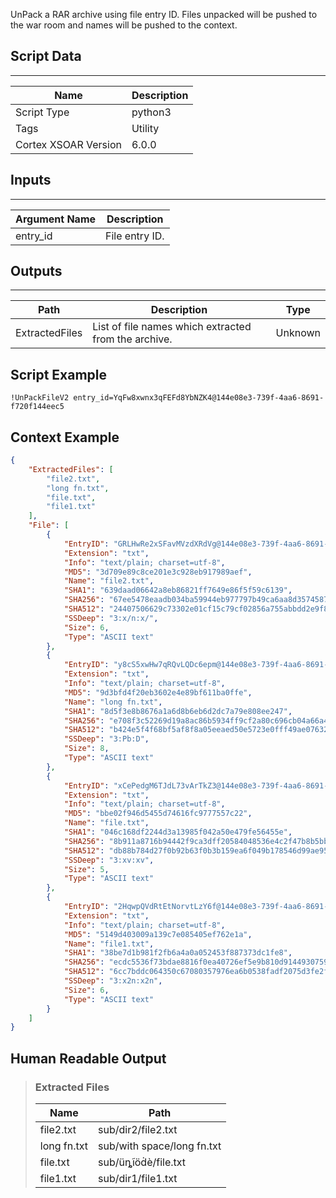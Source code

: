 UnPack a RAR archive using file entry ID.  Files unpacked will be pushed to the war room and names will be pushed to the context.

## Script Data
---

| **Name** | **Description** |
| --- | --- |
| Script Type | python3 |
| Tags | Utility |
| Cortex XSOAR Version | 6.0.0 |

## Inputs
---

| **Argument Name** | **Description** |
| --- | --- |
| entry_id | File entry ID. |

## Outputs
---

| **Path** | **Description** | **Type** |
| --- | --- | --- |
| ExtractedFiles | List of file names which extracted from the archive. | Unknown |


## Script Example
```!UnPackFileV2 entry_id=YqFw8xwnx3qFEFd8YbNZK4@144e08e3-739f-4aa6-8691-f720f144eec5```

## Context Example
```json
{
    "ExtractedFiles": [
        "file2.txt",
        "long fn.txt",
        "file.txt",
        "file1.txt"
    ],
    "File": [
        {
            "EntryID": "GRLHwRe2xSFavMVzdXRdVg@144e08e3-739f-4aa6-8691-f720f144eec5",
            "Extension": "txt",
            "Info": "text/plain; charset=utf-8",
            "MD5": "3d709e89c8ce201e3c928eb917989aef",
            "Name": "file2.txt",
            "SHA1": "639daad06642a8eb86821ff7649e86f5f59c6139",
            "SHA256": "67ee5478eaadb034ba59944eb977797b49ca6aa8d3574587f36ebcbeeb65f70e",
            "SHA512": "24407506629c73302e01cf15c79cf02856a755abbdd2e9f8002a47515933460993afbaa4e806abb4d79ae332f331796c504f2a2ba39847a95f24a3a55159ff9e",
            "SSDeep": "3:x/n:x/",
            "Size": 6,
            "Type": "ASCII text"
        },
        {
            "EntryID": "y8cS5xwHw7qRQvLQDc6epm@144e08e3-739f-4aa6-8691-f720f144eec5",
            "Extension": "txt",
            "Info": "text/plain; charset=utf-8",
            "MD5": "9d3bfd4f20eb3602e4e89bf611ba0ffe",
            "Name": "long fn.txt",
            "SHA1": "8d5f3e8b8676a1a6d8b6eb6d2dc7a79e808ee247",
            "SHA256": "e708f3c52269d19a8ac86b5934ff9cf2a80c696cb04a66a435e96f9ca44f7c18",
            "SHA512": "b424e5f4f68bf5af8f8a05eeaed50e5723e0fff49ae07632db8c5e13e9a8994a1cf07c1b1a3e6369786229cbc05b68dae1f235f9bbe7e575e6b3859957d1b84f",
            "SSDeep": "3:Pb:D",
            "Size": 8,
            "Type": "ASCII text"
        },
        {
            "EntryID": "xCePedgM6TJdL73vArTkZ3@144e08e3-739f-4aa6-8691-f720f144eec5",
            "Extension": "txt",
            "Info": "text/plain; charset=utf-8",
            "MD5": "bbe02f946d5455d74616fc9777557c22",
            "Name": "file.txt",
            "SHA1": "046c168df2244d3a13985f042a50e479fe56455e",
            "SHA256": "8b911a8716b94442f9ca3dff20584048536e4c2f47b8b5bb9096cbd43c3432d5",
            "SHA512": "db88b784d27f0b92b63f0b3b159ea6f049b178546d99ae95f6f7b57c678c61c2d4b50af4374e81a09e812c2c957a5353803cef4c34aa36fe937ae643cc86bb4b",
            "SSDeep": "3:xv:xv",
            "Size": 5,
            "Type": "ASCII text"
        },
        {
            "EntryID": "2HqwpQVdRtEtNorvtLzY6f@144e08e3-739f-4aa6-8691-f720f144eec5",
            "Extension": "txt",
            "Info": "text/plain; charset=utf-8",
            "MD5": "5149d403009a139c7e085405ef762e1a",
            "Name": "file1.txt",
            "SHA1": "38be7d1b981f2fb6a4a0a052453f887373dc1fe8",
            "SHA256": "ecdc5536f73bdae8816f0ea40726ef5e9b810d914493075903bb90623d97b1d8",
            "SHA512": "6cc7bddc064350c67080357976ea6b0538fadf2075d3fe2f65e7345505ac7d7cf9b05af2577f08408a4bdb4478982ca6f52326ba25b5c5ff64c7b8bead0992e0",
            "SSDeep": "3:x2n:x2n",
            "Size": 6,
            "Type": "ASCII text"
        }
    ]
}
```

## Human Readable Output

>### Extracted Files
>|Name|Path
>|---|---|
>| file2.txt | sub/dir2/file2.txt |
>| long fn.txt | sub/with space/long fn.txt |
>| file.txt | sub/üȵĩöḋè/file.txt |
>| file1.txt | sub/dir1/file1.txt |

